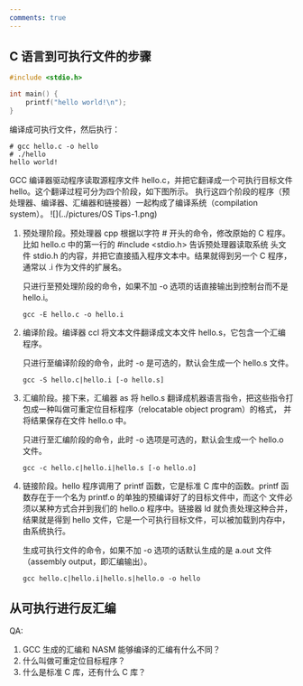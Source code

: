 ```yaml
---
comments: true
---
```


## C 语言到可执行文件的步骤

```c
#include <stdio.h>

int main() {
    printf("hello world!\n");
}
```
编译成可执行文件，然后执行：
```shell
# gcc hello.c -o hello
# ./hello
hello world!
```

GCC 编译器驱动程序读取源程序文件 hello.c，并把它翻译成一个可执行目标文件 hello。这个翻译过程可分为四个阶段，如下图所示。
执行这四个阶段的程序（预处理器、编译器、汇编器和链接器）一起构成了编译系统（compilation system）。
![](../pictures/OS Tips-1.png)

1. 预处理阶段。预处理器 cpp 根据以字符 # 开头的命令，修改原始的 C 程序。比如 hello.c 中的第一行的 #include <stdio.h> 告诉预处理器读取系统
头文件 stdio.h 的内容，并把它直接插入程序文本中。结果就得到另一个 C 程序，通常以 .i 作为文件的扩展名。

    只进行至预处理阶段的命令，如果不加 -o 选项的话直接输出到控制台而不是 hello.i。
    ```shell
    gcc -E hello.c -o hello.i
    ```

2. 编译阶段。编译器 ccl 将文本文件翻译成文本文件 hello.s，它包含一个汇编程序。

    只进行至编译阶段的命令，此时 -o 是可选的，默认会生成一个 hello.s 文件。
    ```shell
    gcc -S hello.c|hello.i [-o hello.s]
    ```

3. 汇编阶段。接下来，汇编器 as 将 hello.s 翻译成机器语言指令，把这些指令打包成一种叫做可重定位目标程序（relocatable object program）的格式，
并将结果保存在文件 hello.o 中。

    只进行至汇编阶段的命令，此时 -o 选项是可选的，默认会生成一个 hello.o 文件。
    ```shell
    gcc -c hello.c|hello.i|hello.s [-o hello.o]
    ```

4. 链接阶段。hello 程序调用了 printf 函数，它是标准 C 库中的函数。printf 函数存在于一个名为 printf.o 的单独的预编译好了的目标文件中，而这个
文件必须以某种方式合并到我们的 hello.o 程序中。链接器 ld 就负责处理这种合并，结果就是得到 hello 文件，它是一个可执行目标文件，可以被加载到内存中，
由系统执行。

    生成可执行文件的命令，如果不加 -o 选项的话默认生成的是 a.out 文件（assembly output，即汇编输出）。
    ```shell
    gcc hello.c|hello.i|hello.s|hello.o -o hello
    ```

## 从可执行进行反汇编

QA:
1. GCC 生成的汇编和 NASM 能够编译的汇编有什么不同？
2. 什么叫做可重定位目标程序？
3. 什么是标准 C 库，还有什么 C 库？